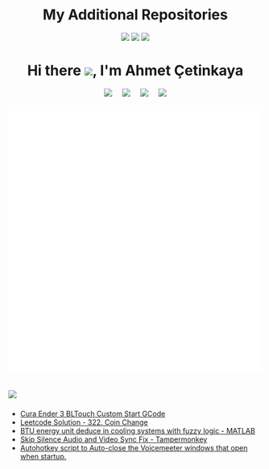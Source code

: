 <h1 align='center'>My Additional Repositories</h1>
<p align='center'>
  <a href="https://gist.github.com/ahmet-cetinkaya"><img src="https://img.shields.io/badge/my%20gists-000000?style=for-the-badge&logo=github&logoColor=white" /></a>
  <a href="https://github.com/ahmet-cetinkaya-core"><img src="https://user-images.githubusercontent.com/53148314/167849894-c2071306-a0e2-4171-a6ca-7f6522cf927a.svg" width="150"></a>
  <a href="https://github.com/ahmet-cetinkaya-instruction"><img src="https://user-images.githubusercontent.com/53148314/196129117-fe2dd9bd-fc8a-49fa-a587-c1647424638d.svg" width="150"></a>
</p>

<h1 align='center'> Hi there <img src="https://user-images.githubusercontent.com/53148314/120832912-d7576900-c569-11eb-8de9-71da3412c259.gif" height="30">, I'm Ahmet Çetinkaya</h1>

<p align='center'>
<a href="https://www.linkedin.com/in/ahmet-cetinkaya/"><img src="https://img.shields.io/badge/linkedin-%230077B5.svg?&style=for-the-badge&logo=linkedin&logoColor=white" /></a>&nbsp;&nbsp;&nbsp;&nbsp;
<!--<a href="https://twitter.com/ahmetctnky_dev"><img src="https://img.shields.io/badge/twitter-%231DA1F2.svg?&style=for-the-badge&logo=twitter&logoColor=white" /></a>&nbsp;&nbsp;&nbsp;&nbsp;-->
<a href="mailto:ahmetcetinkaya7@outlook.com"><img src="https://img.shields.io/badge/EMail-0078D4.svg?&style=for-the-badge&logo=microsoft%20outlook&logoColor=white" /></a>&nbsp;&nbsp;&nbsp;&nbsp;
<a href="https://ahmetcetinkaya.me/"><img src="https://img.shields.io/badge/ahmetcetinkaya.me-F4D03E.svg?&style=for-the-badge&logo=Cliqz&logoColor=black" /></a>&nbsp;&nbsp;&nbsp;&nbsp;
<a href="https://github.com/ahmet-cetinkaya"><img src="https://api.visitorbadge.io/api/VisitorHit?user=ahmet-cetinkaya&countColor=%237B1E7A" /></a>
</p>
<p align='center'>
<a href="https://github.com/ahmet-cetinkaya"><img align="center" src="/github-metrics.svg" /></a><a href="https://github.com/ahmet-cetinkaya"><img align="center" src="/github-metrics.plugin.languages.indepth.svg" /></a>
</p>

## <a href="https://gist.github.com/ahmet-cetinkaya"><img src="https://img.shields.io/badge/Latest-Gists-100000?style=for-the-badge&logo=github&logoColor=white" /></a>

<!-- GISTS:START -->
- [Cura Ender 3 BLTouch Custom Start GCode](https://gist.github.com/ahmet-cetinkaya/4fea5998f3fe1a1958d5587479959313)
- [Leetcode Solution - 322. Coin Change](https://gist.github.com/ahmet-cetinkaya/ebc40f60131111f07546b31f0f87231d)
- [BTU energy unit deduce in cooling systems with fuzzy logic - MATLAB](https://gist.github.com/ahmet-cetinkaya/c7b34541af6859554d4497dd25742e0a)
- [Skip Silence Audio and Video Sync Fix - Tampermonkey](https://gist.github.com/ahmet-cetinkaya/50782d593330abc1514cc86a210a8db4)
- [Autohotkey script to Auto-close the Voicemeeter windows that open when startup.](https://gist.github.com/ahmet-cetinkaya/0f5f993256bc35b701543895b4fa4571)
<!-- GISTS:END -->
